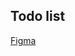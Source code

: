 ## Todo list

<a href="https://www.figma.com/file/EzTDvWGQ845xvIeIixmM5B/ToDo-List-(Copy)?node-id=0%3A1" target="_blank">Figma</a>

